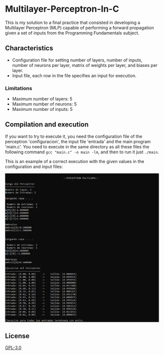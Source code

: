 # Multilayer-Perceptron-In-C
This is my solution to a final practice that consisted in developing a Multilayer Perceptron (MLP) capable of performing a forward propagation given a set of inputs from the Programming Fundamentals subject. 

## Characteristics

- Configuration file for setting number of layers, number of inputs, number of neurons per layer, matrix of weights per layer, and biases per layer.
- Input file, each row in the file specifies an input for execution.

### Limitations

- Maximum number of layers: 5
- Maximum number of neurons: 5
- Maximum number of inputs: 5

## Compilation and execution

If you want to try to execute it, you need the configuration file of the perceptron 'configuracion', the input file 'entrada' and the main program 'main.c'. You need to execute in the same directory as all these files the following command `gcc "main.c" -o main -lm`, and then to run it just `./main`.

This is an example of a correct execution with the given values in the configuration and input files:

![ExecutionExample](./MultilayerPerceptronExecution.png)

## License
[GPL-3.0](https://www.gnu.org/licenses/gpl-3.0.html)

